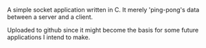 A simple socket application written in C.
It merely 'ping-pong's data between a server and a client.

Uploaded to github since it might become the basis for some future applications I intend to make.
